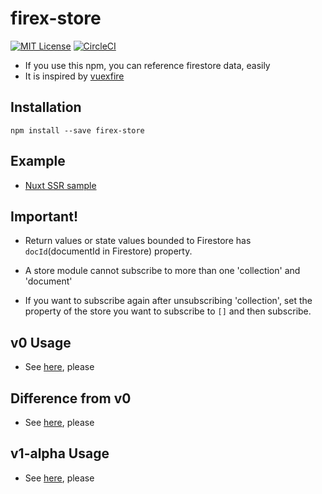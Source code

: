 # firex-store

[![MIT License](http://img.shields.io/badge/license-MIT-blue.svg?style=flat)](LICENSE)
[![CircleCI](https://circleci.com/gh/nor-ko-hi-jp/firex-store.svg?style=svg)](https://circleci.com/gh/nor-ko-hi-jp/firex-store)

- If you use this npm, you can reference firestore data, easily
- It is inspired by [vuexfire](https://github.com/vuejs/vuefire)


## Installation

```
npm install --save firex-store
```

## Example

- [Nuxt SSR sample](https://github.com/nor-ko-hi-jp/firex-store-sample)


## Important!

- Return values or state values bounded to Firestore has `docId`(documentId in Firestore) property.

- A store module cannot subscribe to more than one 'collection' and 'document'

- If you want to subscribe again after unsubscribing 'collection', set the property of the store you want to subscribe to `[]` and then subscribe.

## v0 Usage
- See [here](docs/v0/v0-usage.md), please

## Difference from v0
- See [here](docs/v1-alpha/v1-alpha-difference-from-v0.md), please

## v1-alpha Usage
- See [here](docs/v1-alpha/v1-alpha-usage.md), please
